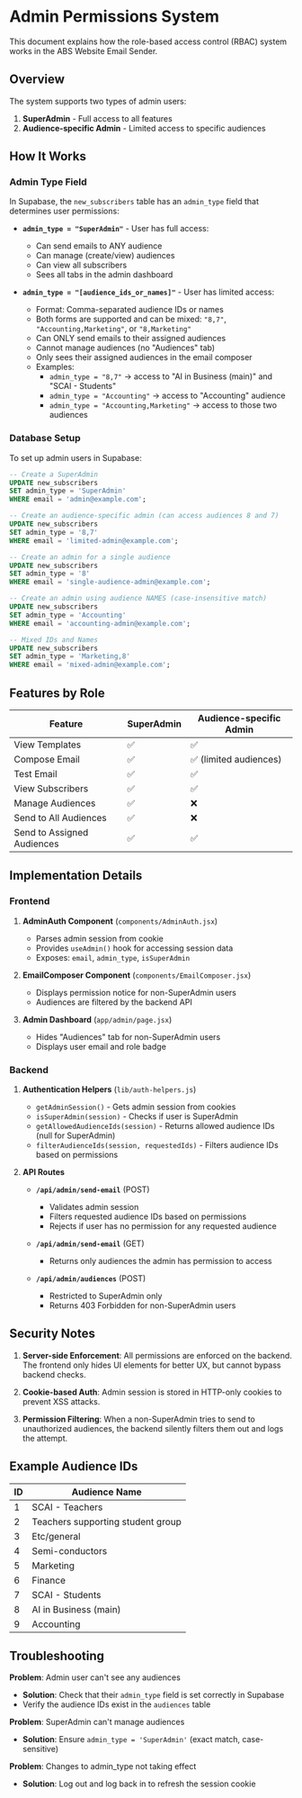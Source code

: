 # Admin Permissions System

This document explains how the role-based access control (RBAC) system works in the ABS Website Email Sender.

## Overview

The system supports two types of admin users:
1. **SuperAdmin** - Full access to all features
2. **Audience-specific Admin** - Limited access to specific audiences

## How It Works

### Admin Type Field

In Supabase, the `new_subscribers` table has an `admin_type` field that determines user permissions:

- **`admin_type = "SuperAdmin"`** - User has full access:
  - Can send emails to ANY audience
  - Can manage (create/view) audiences
  - Can view all subscribers
  - Sees all tabs in the admin dashboard

- **`admin_type = "[audience_ids_or_names]"`** - User has limited access:
  - Format: Comma-separated audience IDs or names
  - Both forms are supported and can be mixed: `"8,7"`, `"Accounting,Marketing"`, or `"8,Marketing"`
  - Can ONLY send emails to their assigned audiences
  - Cannot manage audiences (no "Audiences" tab)
  - Only sees their assigned audiences in the email composer
  - Examples:
    - `admin_type = "8,7"` → access to "AI in Business (main)" and "SCAI - Students"
    - `admin_type = "Accounting"` → access to "Accounting" audience
    - `admin_type = "Accounting,Marketing"` → access to those two audiences

### Database Setup

To set up admin users in Supabase:

```sql
-- Create a SuperAdmin
UPDATE new_subscribers 
SET admin_type = 'SuperAdmin' 
WHERE email = 'admin@example.com';

-- Create an audience-specific admin (can access audiences 8 and 7)
UPDATE new_subscribers 
SET admin_type = '8,7' 
WHERE email = 'limited-admin@example.com';

-- Create an admin for a single audience
UPDATE new_subscribers 
SET admin_type = '8' 
WHERE email = 'single-audience-admin@example.com';

-- Create an admin using audience NAMES (case-insensitive match)
UPDATE new_subscribers 
SET admin_type = 'Accounting' 
WHERE email = 'accounting-admin@example.com';

-- Mixed IDs and Names
UPDATE new_subscribers 
SET admin_type = 'Marketing,8' 
WHERE email = 'mixed-admin@example.com';
```

## Features by Role

| Feature | SuperAdmin | Audience-specific Admin |
|---------|-----------|------------------------|
| View Templates | ✅ | ✅ |
| Compose Email | ✅ | ✅ (limited audiences) |
| Test Email | ✅ | ✅ |
| View Subscribers | ✅ | ✅ |
| Manage Audiences | ✅ | ❌ |
| Send to All Audiences | ✅ | ❌ |
| Send to Assigned Audiences | ✅ | ✅ |

## Implementation Details

### Frontend

1. **AdminAuth Component** (`components/AdminAuth.jsx`)
   - Parses admin session from cookie
   - Provides `useAdmin()` hook for accessing session data
   - Exposes: `email`, `admin_type`, `isSuperAdmin`

2. **EmailComposer Component** (`components/EmailComposer.jsx`)
   - Displays permission notice for non-SuperAdmin users
   - Audiences are filtered by the backend API

3. **Admin Dashboard** (`app/admin/page.jsx`)
   - Hides "Audiences" tab for non-SuperAdmin users
   - Displays user email and role badge

### Backend

1. **Authentication Helpers** (`lib/auth-helpers.js`)
   - `getAdminSession()` - Gets admin session from cookies
   - `isSuperAdmin(session)` - Checks if user is SuperAdmin
   - `getAllowedAudienceIds(session)` - Returns allowed audience IDs (null for SuperAdmin)
   - `filterAudienceIds(session, requestedIds)` - Filters audience IDs based on permissions

2. **API Routes**
   - **`/api/admin/send-email`** (POST)
     - Validates admin session
     - Filters requested audience IDs based on permissions
     - Rejects if user has no permission for any requested audience
   
   - **`/api/admin/send-email`** (GET)
     - Returns only audiences the admin has permission to access
   
   - **`/api/admin/audiences`** (POST)
     - Restricted to SuperAdmin only
     - Returns 403 Forbidden for non-SuperAdmin users

## Security Notes

1. **Server-side Enforcement**: All permissions are enforced on the backend. The frontend only hides UI elements for better UX, but cannot bypass backend checks.

2. **Cookie-based Auth**: Admin session is stored in HTTP-only cookies to prevent XSS attacks.

3. **Permission Filtering**: When a non-SuperAdmin tries to send to unauthorized audiences, the backend silently filters them out and logs the attempt.

## Example Audience IDs

| ID | Audience Name |
|----|--------------|
| 1 | SCAI - Teachers |
| 2 | Teachers supporting student group |
| 3 | Etc/general |
| 4 | Semi-conductors |
| 5 | Marketing |
| 6 | Finance |
| 7 | SCAI - Students |
| 8 | AI in Business (main) |
| 9 | Accounting |

## Troubleshooting

**Problem**: Admin user can't see any audiences
- **Solution**: Check that their `admin_type` field is set correctly in Supabase
- Verify the audience IDs exist in the `audiences` table

**Problem**: SuperAdmin can't manage audiences
- **Solution**: Ensure `admin_type = 'SuperAdmin'` (exact match, case-sensitive)

**Problem**: Changes to admin_type not taking effect
- **Solution**: Log out and log back in to refresh the session cookie
